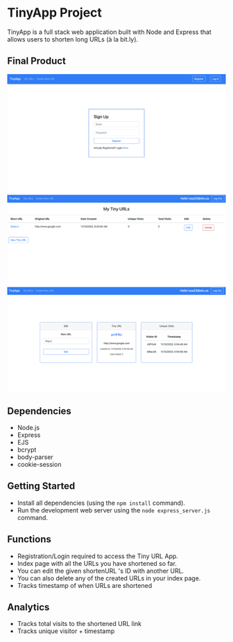 # TinyApp Project

TinyApp is a full stack web application built with Node and Express that allows users to shorten long URLs (à la bit.ly).

## Final Product

!["screenshot of Sign Up Page"](https://github.com/ericasu33/tinyapp/blob/master/docs/signup-page.png?raw=true)
!["screenshot of URL Index Page"](https://github.com/ericasu33/tinyapp/blob/master/docs/urls-page.png?raw=true)
!["screenshot of URL Show Page"](https://github.com/ericasu33/tinyapp/blob/master/docs/url-show-page.png?raw=true)


## Dependencies

- Node.js
- Express
- EJS
- bcrypt
- body-parser
- cookie-session

## Getting Started

- Install all dependencies (using the `npm install` command).
- Run the development web server using the `node express_server.js` command.

## Functions
- Registration/Login required to access the Tiny URL App.
- Index page with all the URLs you have shortened so far.
- You can edit the given shortenURL 's ID with another URL.
- You  can also delete any of the created URLs in your index page.
- Tracks timestamp of when URLs are shortened

## Analytics
- Tracks total visits to the shortened URL link
- Tracks unique visitor + timestamp
